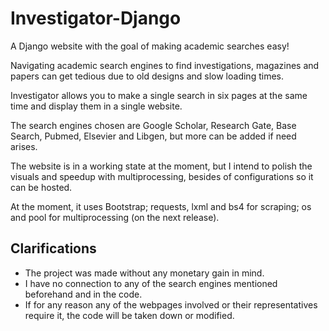 # Investigator-Django
A Django website with the goal of making academic searches easy!


Navigating academic search engines to find investigations, magazines and papers can get tedious due to old designs and slow loading times. 

Investigator allows you to make a single search in six pages at the same time and display them in a single website. 

The search engines chosen are Google Scholar, Research Gate, Base Search, Pubmed, Elsevier and Libgen, but more can be added if need arises.

The website is in a working state at the moment, but I intend to polish the visuals and speedup with multiprocessing, besides of configurations so it can be hosted.

At the moment, it uses Bootstrap; requests, lxml and bs4 for scraping; os and pool for multiprocessing (on the next release). 



## Clarifications

* The project was made without any monetary gain in mind.
* I have no connection to any of the search engines mentioned beforehand and in the code.
* If for any reason any of the webpages involved or their representatives require it, the code will be taken down or modified.
